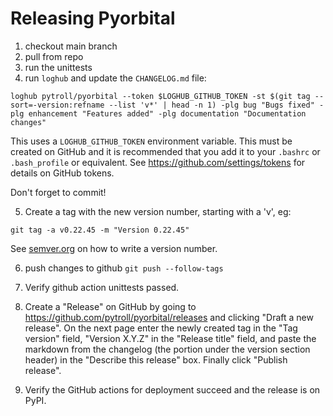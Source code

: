 # Releasing Pyorbital

1. checkout main branch
2. pull from repo
3. run the unittests
4. run `loghub` and update the `CHANGELOG.md` file:

```
loghub pytroll/pyorbital --token $LOGHUB_GITHUB_TOKEN -st $(git tag --sort=-version:refname --list 'v*' | head -n 1) -plg bug "Bugs fixed" -plg enhancement "Features added" -plg documentation "Documentation changes"
```

This uses a `LOGHUB_GITHUB_TOKEN` environment variable. This must be created
on GitHub and it is recommended that you add it to your `.bashrc` or
`.bash_profile` or equivalent. See https://github.com/settings/tokens for
details on GitHub tokens.

Don't forget to commit!

5. Create a tag with the new version number, starting with a 'v', eg:

```
git tag -a v0.22.45 -m "Version 0.22.45"
```

See [semver.org](http://semver.org/) on how to write a version number.

6. push changes to github `git push --follow-tags`

7. Verify github action unittests passed.

8. Create a "Release" on GitHub by going to
   https://github.com/pytroll/pyorbital/releases and clicking "Draft a new release".
   On the next page enter the newly created tag in the "Tag version" field,
   "Version X.Y.Z" in the "Release title" field, and paste the markdown from
   the changelog (the portion under the version section header) in the
   "Describe this release" box. Finally click "Publish release".

9. Verify the GitHub actions for deployment succeed and the release is on PyPI.
